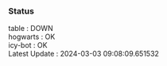 ### Status


table : DOWN  
hogwarts : OK  
icy-bot : OK  
Latest Update : 2024-03-03 09:08:09.651532
